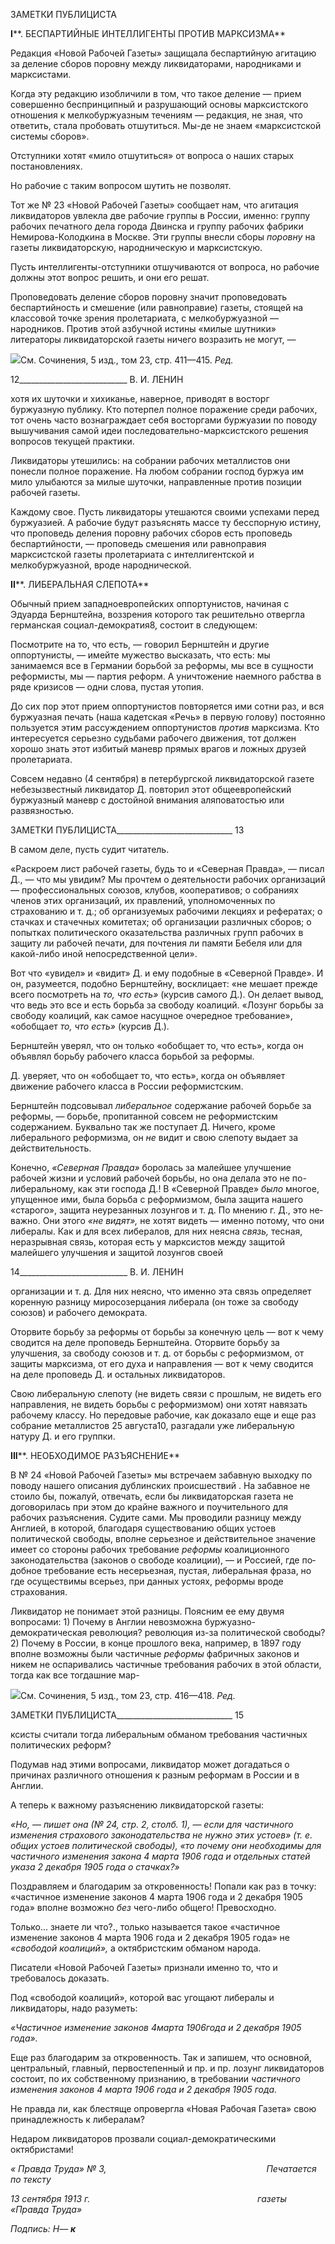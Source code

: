 ЗАМЕТКИ ПУБЛИЦИСТА

**I****. БЕСПАРТИЙНЫЕ ИНТЕЛЛИГЕНТЫ ПРОТИВ МАРКСИЗМА**

Редакция «Новой Рабочей Газеты» защищала беспартийную агитацию за деление сборов поровну между ликвидаторами, народниками и марксистами.

Когда эту редакцию изобличили в том, что такое деление — прием совершенно бес­принципный и разрушающий основы марксистского отношения к мелкобуржуазным течениям — редакция, не зная, что ответить, стала пробовать отшутиться. Мы-де не знаем «марксистской системы сборов».

Отступники хотят «мило отшутиться» от вопроса о наших старых постановлениях.

Но рабочие с таким вопросом шутить не позволят.

Тот же № 23 «Новой Рабочей Газеты» сообщает нам, что агитация ликвидаторов ув­лекла две рабочие группы в России, именно: группу рабочих печатного дела города Двинска и группу рабочих фабрики Немирова-Колодкина в Москве. Эти группы внесли сборы _поровну_ на газеты ликвидаторскую, народническую и марксистскую.

Пусть интеллигенты-отступники отшучиваются от вопроса, но рабочие должны этот вопрос решить, и они его решат.

Проповедовать деление сборов поровну значит проповедовать беспартийность и смешение (или равноправие) газеты, стоящей на классовой точке зрения пролетариата, с мелкобуржуазной — народников. Против этой азбучной истины «милые шутники» литераторы ликвидаторской газеты ничего возразить не могут, —

![](file:///C:/Users/bot32/AppData/Local/Temp/msohtmlclip1/01/clip_image001.png)См. Сочинения, 5 изд., том 23, стр. 411—415. _Ред._

  

12___________________________ В. И. ЛЕНИН

хотя их шуточки и хихиканье, наверное, приводят в восторг буржуазную публику. Кто потерпел полное поражение среди рабочих, тот очень часто вознаграждает себя востор­гами буржуазии по поводу вышучивания самой идеи последовательно-марксистского решения вопросов текущей практики.

Ликвидаторы утешились: на собрании рабочих металлистов они понесли полное по­ражение. На любом собрании господ буржуа им мило улыбаются за милые шуточки, направленные против позиции рабочей газеты.

Каждому свое. Пусть ликвидаторы утешаются своими успехами перед буржуазией. А рабочие будут разъяснять массе ту бесспорную истину, что проповедь деления по­ровну рабочих сборов есть проповедь беспартийности, — проповедь смешения или равноправия марксистской газеты пролетариата с интеллигентской и мелкобуржуазной, вроде народнической.

**II****. ЛИБЕРАЛЬНАЯ СЛЕПОТА**

Обычный прием западноевропейских оппортунистов, начиная с Эдуарда Бернштей­на, воззрения которого так решительно отвергла германская социал-демократия8, со­стоит в следующем:

Посмотрите на то, что есть, — говорил Бернштейн и другие оппортунисты, — имей­те мужество высказать, что есть: мы занимаемся все в Германии борьбой за реформы, мы все в сущности реформисты, мы — партия реформ. А уничтожение наемного рабст­ва в ряде кризисов — одни слова, пустая утопия.

До сих пор этот прием оппортунистов повторяется ими сотни раз, и вся буржуазная печать (наша кадетская «Речь» в первую голову) постоянно пользуется этим рассуж­дением оппортунистов _против_ марксизма. Кто интересуется серьезно судьбами рабоче­го движения, тот должен хорошо знать этот избитый маневр прямых врагов и ложных друзей пролетариата.

Совсем недавно (4 сентября) в петербургской ликвидаторской газете небезызвест­ный ликвидатор Д. повторил этот общеевропейский буржуазный маневр с достойной внимания аляповатостью или развязностью.

  

ЗАМЕТКИ ПУБЛИЦИСТА_____________________________ 13

В самом деле, пусть судит читатель.

«Раскроем лист рабочей газеты, будь то и «Северная Правда», — писал Д., — что мы увидим? Мы прочтем о деятельности рабочих организаций — профессиональных союзов, клубов, кооперативов; о собраниях членов этих организаций, их правлений, уполномоченных по страхованию и т. д.; об органи­зуемых рабочими лекциях и рефератах; о стачках и стачечных комитетах; об организации различных сборов; о попытках политического оказательства различных групп рабочих в защиту ли рабочей печати, для почтения ли памяти Бебеля или для какой-либо иной непосредственной цели».

Вот что «увидел» и «видит» Д. и ему подобные в «Северной Правде». И он, разуме­ется, подобно Бернштейну, восклицает: «не мешает прежде всего посмотреть на _то,_ _что есть»_ (курсив самого Д.). Он делает вывод, что ведь это все и есть борьба за сво­боду коалиций. «Лозунг борьбы за свободу коалиций, как самое насущное очередное требование», «обобщает _то, что есть»_ (курсив Д.).

Бернштейн уверял, что он только «обобщает то, что есть», когда он объявлял борьбу рабочего класса борьбой за реформы.

Д. уверяет, что он «обобщает то, что есть», когда он объявляет движение рабочего класса в России реформистским.

Бернштейн подсовывал _либеральное_ содержание рабочей борьбе за реформы, — борьбе, пропитанной совсем не реформистским содержанием. Буквально так же посту­пает Д. Ничего, кроме либерального реформизма, он _не_ видит и свою слепоту выдает за действительность.

Конечно, _«Северная Правда»_ боролась за малейшее улучшение рабочей жизни и ус­ловий рабочей борьбы, но она делала это не по-либеральному, как эти господа Д.! В «Северной Правде» _было_ многое, упущенное ими, была борьба с реформизмом, была защита нашего «старого», защита неурезанных лозунгов и т. д. По мнению г. Д., это не­важно. Они этого _«не видят»,_ не хотят видеть — именно потому, что они либералы. Как и для всех либералов, для них неясна _связь,_ тесная, неразрывная связь, которая есть у марксистов между защитой малейшего улучшения и защитой лозунгов своей

  

14___________________________ В. И. ЛЕНИН

организации и т. д. Для них неясно, что именно эта связь определяет коренную разницу миросозерцания либерала (он тоже за свободу союзов) и рабочего демократа.

Оторвите борьбу за реформы от борьбы за конечную цель — вот к чему сводится на деле проповедь Бернштейна. Оторвите борьбу за улучшения, за свободу союзов и т. д. от борьбы с реформизмом, от защиты марксизма, от его духа и направления — вот к чему сводится на деле проповедь Д. и остальных ликвидаторов.

Свою либеральную слепоту (не видеть связи с прошлым, не видеть его направления, не видеть борьбы с реформизмом) они хотят навязать рабочему классу. Но передовые рабочие, как доказало еще и еще раз собрание металлистов 25 августа10, разгадали уже либеральную натуру Д. и его группки.

**III****. НЕОБХОДИМОЕ РАЗЪЯСНЕНИЕ**

В № 24 «Новой Рабочей Газеты» мы встречаем забавную выходку по поводу нашего описания дублинских происшествий . На забавное не стоило бы, пожалуй, отвечать, если бы ликвидаторская газета не договорилась при этом до крайне важного и поучи­тельного для рабочих разъяснения. Судите сами. Мы проводили разницу между Англи­ей, в которой, благодаря существованию общих устоев политической свободы, вполне серьезное и действительное значение имеет со стороны рабочих требование _реформы_ коалиционного законодательства (законов о свободе коалиции), — и Россией, где по­добное требование есть несерьезная, пустая, либеральная фраза, но где осуществимы всерьез, при данных устоях, реформы вроде страхования.

Ликвидатор не понимает этой разницы. Поясним ее ему двумя вопросами: 1) Почему в Англии невозможна буржуазно-демократическая революция? революция из-за поли­тической свободы? 2) Почему в России, в конце прошлого века, например, в 1897 году вполне возможны были частичные _реформы_ фабричных законов и никем не оспарива­лись частичные требования рабочих в этой области, тогда как все тогдашние мар-

![](file:///C:/Users/bot32/AppData/Local/Temp/msohtmlclip1/01/clip_image001.png)См. Сочинения, 5 изд., том 23, стр. 416—418. _Ред._

  

ЗАМЕТКИ ПУБЛИЦИСТА_____________________________ 15

ксисты считали тогда либеральным обманом требования частичных политических ре­форм?

Подумав над этими вопросами, ликвидатор может догадаться о причинах различного отношения к разным реформам в России и в Англии.

А теперь к важному разъяснению ликвидаторской газеты:

_«Но,_ — _пишет она (№ 24, стр. 2, столб. 1),_ — _если для частичного изменения страхового законода­тельства не нужно этих устоев» (т. е. общих устоев политической свободы), «то почему они необхо­димы для частичного изменения закона 4 марта 1906 года и отдельных статей указа 2 декабря 1905 года о стачках?»_

Поздравляем и благодарим за откровенность! Попали как раз в точку: «частичное изменение законов 4 марта 1906 года и 2 декабря 1905 года» вполне возможно _без_ че­го-либо общего! Превосходно.

Только... знаете ли что?., только называется такое «частичное изменение законов 4 марта 1906 года и 2 декабря 1905 года» не _«свободой коалиций»,_ а октябристским об­маном народа.

Писатели «Новой Рабочей Газеты» признали именно то, что и требовалось доказать.

Под «свободой коалиций», которой вас угощают либералы и ликвидаторы, надо ра­зуметь:

_«Частичное изменение законов 4марта 1906года и 2 декабря 1905 года»._

Еще раз благодарим за откровенность. Так и запишем, что основной, центральный, главный, первостепенный и пр. и пр. лозунг ликвидаторов состоит, по их собственному признанию, в требовании _частичного изменения законов 4 марта 1906 года и 2 декабря 1905 года._

Не правда ли, как блестяще опровергла «Новая Рабочая Газета» свою принадлеж­ность к либералам?

Недаром ликвидаторов прозвали социал-демократическими октябристами!

_« Правда Труда» № 3,                                                                 Печатается по тексту_

_13 сентября 1913 г.                                                                    газеты «Правда Труда»_

_Подпись:_ _Η_— **_к_**